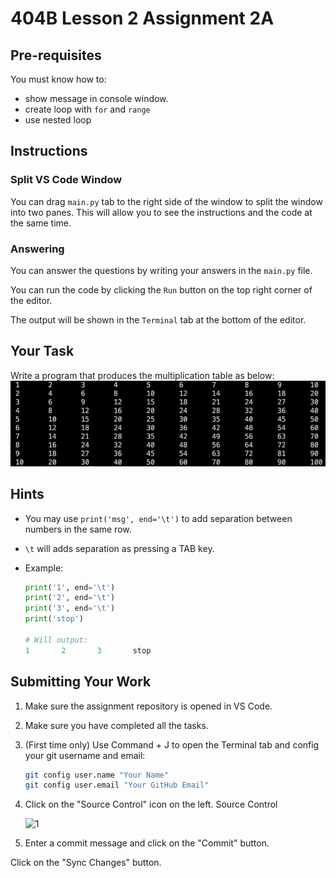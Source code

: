 # 404B Lesson 2 Assignment 2A

## Pre-requisites

You must know how to:

- show message in console window.
- create loop with `for` and `range`
- use nested loop

## Instructions

### Split VS Code Window

You can drag `main.py` tab to the right side of the window to split the window into two panes. This will allow you to see the instructions and the code at the same time.

### Answering

You can answer the questions by writing your answers in the `main.py` file.

You can run the code by clicking the `Run` button on the top right corner of the editor.

The output will be shown in the `Terminal` tab at the bottom of the editor.

## Your Task

Write a program that produces the multiplication table as below:
  ![sample output](assets/sample_output.png)

## Hints

- You may use `print('msg', end='\t')` to add separation between numbers in the same row.
- `\t` will adds separation as pressing a TAB key.

- Example:

    ```python
    print('1', end='\t')
    print('2', end='\t')
    print('3', end='\t')
    print('stop')
    
    # Will output:
    1       2       3       stop
    ```

## Submitting Your Work

1. Make sure the assignment repository is opened in VS Code.

2. Make sure you have completed all the tasks.

3. (First time only)
Use Command + J to open the Terminal tab and config your git username and email:
    ```bash
    git config user.name "Your Name"
    git config user.email "Your GitHub Email"
    ```

4. Click on the "Source Control" icon on the left. Source Control

    ![1](https://github.com/BlueinnoClassroom/404B-L2.1-Template/assets/155412668/2c31026e-c14d-484f-bb9e-dc87189a0216)

5. Enter a commit message and click on the "Commit" button.

Click on the "Sync Changes" button.
